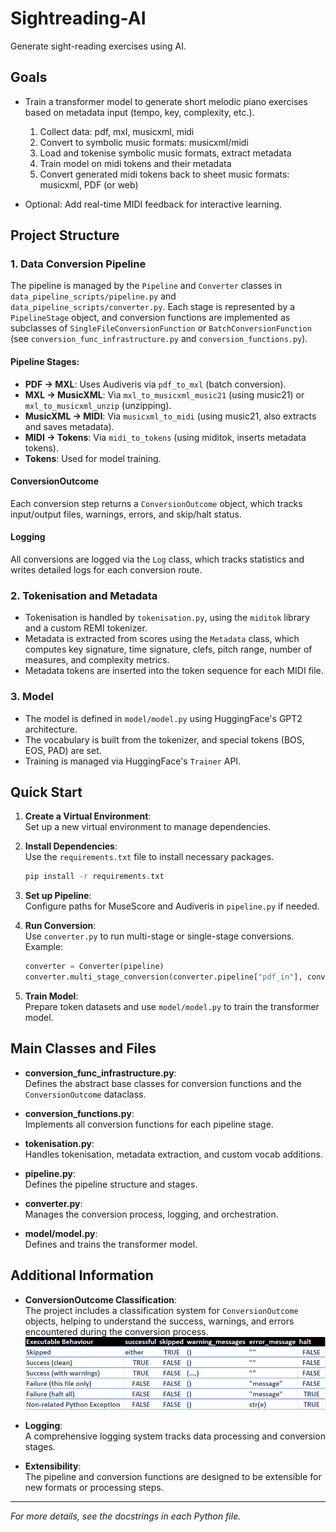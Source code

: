 # Sightreading-AI

Generate sight-reading exercises using AI.

## Goals
- Train a transformer model to generate short melodic piano exercises based on metadata input (tempo, key, complexity, etc.).
   1. Collect data: pdf, mxl, musicxml, midi
   2. Convert to symbolic music formats: musicxml/midi
   3. Load and tokenise symbolic music formats, extract metadata
   4. Train model on midi tokens and their metadata
   5. Convert generated midi tokens back to sheet music formats: musicxml, PDF (or web)

- Optional: Add real-time MIDI feedback for interactive learning.

## Project Structure

### 1. Data Conversion Pipeline

The pipeline is managed by the `Pipeline` and `Converter` classes in `data_pipeline_scripts/pipeline.py` and `data_pipeline_scripts/converter.py`. Each stage is represented by a `PipelineStage` object, and conversion functions are implemented as subclasses of `SingleFileConversionFunction` or `BatchConversionFunction` (see `conversion_func_infrastructure.py` and `conversion_functions.py`).

#### Pipeline Stages:
- **PDF → MXL**: Uses Audiveris via `pdf_to_mxl` (batch conversion).
- **MXL → MusicXML**: Via `mxl_to_musicxml_music21` (using music21) or `mxl_to_musicxml_unzip` (unzipping).
- **MusicXML → MIDI**: Via `musicxml_to_midi` (using music21, also extracts and saves metadata).
- **MIDI → Tokens**: Via `midi_to_tokens` (using miditok, inserts metadata tokens).
- **Tokens**: Used for model training.

#### ConversionOutcome
Each conversion step returns a `ConversionOutcome` object, which tracks input/output files, warnings, errors, and skip/halt status.

#### Logging
All conversions are logged via the `Log` class, which tracks statistics and writes detailed logs for each conversion route.

### 2. Tokenisation and Metadata

- Tokenisation is handled by `tokenisation.py`, using the `miditok` library and a custom REMI tokenizer.
- Metadata is extracted from scores using the `Metadata` class, which computes key signature, time signature, clefs, pitch range, number of measures, and complexity metrics.
- Metadata tokens are inserted into the token sequence for each MIDI file.

### 3. Model

- The model is defined in `model/model.py` using HuggingFace's GPT2 architecture.
- The vocabulary is built from the tokenizer, and special tokens (BOS, EOS, PAD) are set.
- Training is managed via HuggingFace's `Trainer` API.

## Quick Start

1. **Create a Virtual Environment**:  
   Set up a new virtual environment to manage dependencies.

2. **Install Dependencies**:  
   Use the `requirements.txt` file to install necessary packages.
   ```bash
   pip install -r requirements.txt
   ```

3. **Set up Pipeline**:  
   Configure paths for MuseScore and Audiveris in `pipeline.py` if needed.

4. **Run Conversion**:  
   Use `converter.py` to run multi-stage or single-stage conversions. Example:
   ```python
   converter = Converter(pipeline)
   converter.multi_stage_conversion(converter.pipeline["pdf_in"], converter.pipeline["tokens"], overwrite=True, batch_if_possible=True)
   ```

5. **Train Model**:  
   Prepare token datasets and use `model/model.py` to train the transformer model.

## Main Classes and Files

- **conversion_func_infrastructure.py**:  
  Defines the abstract base classes for conversion functions and the `ConversionOutcome` dataclass.

- **conversion_functions.py**:  
  Implements all conversion functions for each pipeline stage.

- **tokenisation.py**:  
  Handles tokenisation, metadata extraction, and custom vocab additions.

- **pipeline.py**:  
  Defines the pipeline structure and stages.

- **converter.py**:  
  Manages the conversion process, logging, and orchestration.

- **model/model.py**:  
  Defines and trains the transformer model.

## Additional Information

- **ConversionOutcome Classification**:  
  The project includes a classification system for `ConversionOutcome` objects, helping to understand the success, warnings, and errors encountered during the conversion process. ![ConversionOutcome Classification](image.png)

- **Logging**:  
  A comprehensive logging system tracks data processing and conversion stages.

- **Extensibility**:  
  The pipeline and conversion functions are designed to be extensible for new formats or processing steps.

---

*For more details, see the docstrings in each Python file.*